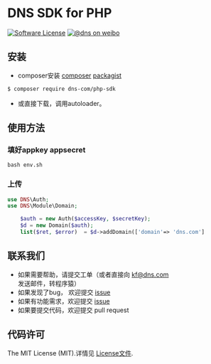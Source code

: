 # DNS SDK for PHP
[![Software License](https://img.shields.io/badge/license-MIT-brightgreen.svg)](LICENSE)
[![@dns on weibo](http://img.shields.io/badge/weibo-%4051dnscom-blue.svg)](http://weibo.com/51dnscom)

## 安装

* composer安装 [composer](https://getcomposer.org/) [packagist](https://packagist.org/packages/dns-com/php-sdk)

```bash
$ composer require dns-com/php-sdk
```
* 或直接下载，调用autoloader。


## 使用方法

### 填好appkey appsecret

```
bash env.sh
```

### 上传
```php
use DNS\Auth;
use DNS\Module\Domain;

    $auth = new Auth($accessKey, $secretKey);
    $d = new Domain($auth);
    list($ret, $error)  = $d->addDomain(['domain'=> 'dns.com']

```

## 联系我们

- 如果需要帮助，请提交工单（或者直接向 kf@dns.com 发送邮件，转程序猿）
- 如果发现了bug， 欢迎提交 [issue](https://github.com/dns-com/php-sdk/issues)
- 如果有功能需求，欢迎提交 [issue](https://github.com/dns-com/php-sdk/issues)
- 如果要提交代码，欢迎提交 pull request

## 代码许可

The MIT License (MIT).详情见 [License文件](https://github.com/dns-com/php-sdk/blob/master/LICENSE).

[packagist]: http://packagist.org
[install-packagist]: https://packagist.org/packages/dns-com/php-sdk``
